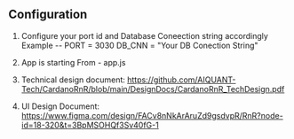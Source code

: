 Configuration
--------------------------------------------------------------------------------------------------------------------

1. Configure your port id  and Database Coneection string accordingly 
Example -- 
PORT = 3030
DB_CNN = "Your DB Conection String"

2. App is starting From - app.js

3. Technical design document: https://github.com/AIQUANT-Tech/CardanoRnR/blob/main/DesignDocs/CardanoRnR_TechDesign.pdf
4. UI Design Document: https://www.figma.com/design/FACv8nNkArAruZd9gsdvpR/RnR?node-id=18-320&t=3BpMSOHQf3Sv40fG-1
